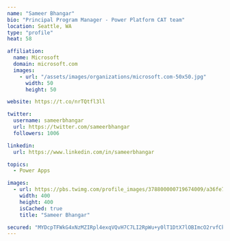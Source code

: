 ```yaml
---
name: "Sameer Bhangar"
bio: "Principal Program Manager - Power Platform CAT team"
location: Seattle, WA
type: "profile"
heat: 58

affiliation:
  name: Microsoft
  domain: microsoft.com
  images:
    - url: "/assets/images/organizations/microsoft.com-50x50.jpg"
      width: 50
      height: 50

website: https://t.co/nrTQtfl3ll

twitter:
  username: sameerbhangar
  url: https://twitter.com/sameerbhangar
  followers: 1006

linkedin:
  url: https://www.linkedin.com/in/sameerbhangar

topics:
  - Power Apps

images:
  - url: https://pbs.twimg.com/profile_images/378800000719674009/a36fe7ddfab1778b76e5793772e43798_400x400.jpeg
    width: 400
    height: 400
    isCached: true
    title: "Sameer Bhangar"

secured: "MYDcpTFWkG4xNzMZIRpl4exqVQvH7C7LI2RpWu+y0lT1DtX7lOBImcO2rvfCkRhtzwubISGC4Uqf0JZl1HkF0eFzRVyo9Bcs1C6sOjJS/islwUDqt5nprPwdwguuisn0QDDTXiQr7zbUJTdjNiBCtpXu35bKbTKctDCoIZ95xd8dKu4XcDKrV7MGaE7Y8EX77Vx3gPH2E5VnRaYXdUaxSG8mWt1cvlcgT9AmZe0URHJbcxDZbyruHW6fr1qjsy3kwkGRPfHq1VPY5KOgT4hwLNyYOtYF7K7ldV9BzghF7U0R5I+YZyJbsgHyD35VOL0iByEZAh2k3Zu6obMvOo1+cv90y18FxgBCkObc+hEtplYIaoltlGU8Ub0z5TyKbtbpCRYc+1FhJ8wapxLfzsbWdkhzyPmOuZx2baF3CBfp7zA=;DpwNyWBibXGl2We0dWbkFw=="
---
```


